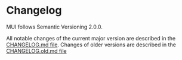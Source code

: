 # Changelog

<p class="description">MUI follows Semantic Versioning 2.0.0.</p>

All notable changes of the current major version are described in the [CHANGELOG.md file](https://github.com/mui/material-ui/blob/HEAD/CHANGELOG.md).
Changes of older versions are described in the [CHANGELOG.old.md file](https://github.com/mui/material-ui/blob/HEAD/CHANGELOG.old.md)
